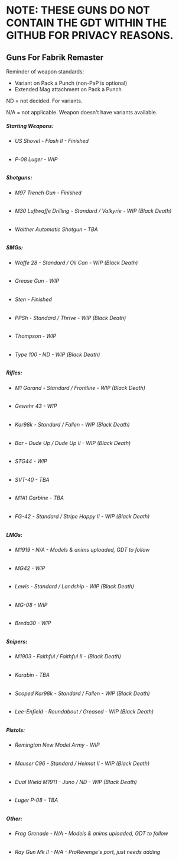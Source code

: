 # NOTE: THESE GUNS DO NOT CONTAIN THE GDT WITHIN THE GITHUB FOR PRIVACY REASONS.

## Guns For Fabrik Remaster

Reminder of weapon standards:
 - Variant on Pack a Punch (non-PaP is optional)
 - Extended Mag attachment on Pack a Punch

ND = not decided. For variants.

N/A = not applicable. Weapon doesn't have variants available.


##### Starting Weapons:

 * ###### US Shovel - Flash II - Finished
 * ###### P-08 Luger - WIP

##### Shotguns:

 * ###### M97 Trench Gun - Finished
 * ###### M30 Luftwaffe Drilling - Standard / Valkyrie - WIP (Black Death)
 * ###### Walther Automatic Shotgun - TBA

##### SMGs:

 * ###### Waffe 28 - Standard / Oil Can - WIP (Black Death)
 * ###### Grease Gun - WIP
 * ###### Sten - Finished
 * ###### PPSh - Standard / Thrive - WIP (Black Death)
 * ###### Thompson - WIP
 * ###### Type 100 - ND - WIP (Black Death)


##### Rifles:

 * ###### M1 Garand - Standard / Frontline - WIP (Black Death)
 * ###### Gewehr 43 - WIP
 * ###### Kar98k - Standard / Fallen - WIP (Black Death)
 * ###### Bar - Dude Up / Dude Up II - WIP (Black Death)
 * ###### STG44 - WIP
 * ###### SVT-40 - TBA
 * ###### M1A1 Carbine - TBA
 * ###### FG-42 - Standard / Stripe Happy II - WIP (Black Death)


##### LMGs:

 * ###### M1919 - N/A - Models & anims uploaded, GDT to follow
 * ###### MG42 - WIP
 * ###### Lewis - Standard / Landship - WIP (Black Death)
 * ###### MG-08 - WIP
 * ###### Breda30 - WIP


##### Snipers:

 * ###### M1903 - Faithful / Faithful II - (Black Death)
 * ###### Karabin - TBA
 * ###### Scoped Kar98k - Standard / Fallen - WIP (Black Death)
 * ###### Lee-Enfield - Roundabout / Greased - WIP (Black Death)

##### Pistols:
 * ###### Remington New Model Army - WIP
 * ###### Mauser C96 - Standard / Heimat II - WIP (Black Death)
 * ###### Dual Wield M1911 - Juno / ND - WIP (Black Death)
 * ###### Luger P-08 - TBA


##### Other:

 * ###### Frag Grenade - N/A - Models & anims uploaded, GDT to follow
 * ###### Ray Gun Mk II - N/A - ProRevenge's port, just needs adding

